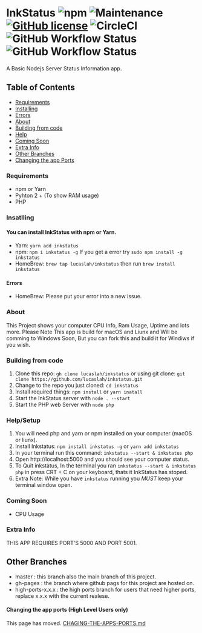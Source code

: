 # InkStatus ![npm](https://img.shields.io/npm/v/inkstatus) ![Maintenance](https://img.shields.io/maintenance/yes/2020) [![GitHub license](https://img.shields.io/github/license/Lucaslah/InkStatus)](https://github.com/Lucaslah/InkStatus/blob/master/LICENSE) ![CircleCI](https://img.shields.io/circleci/build/gh/Lucaslah/InkStatus/master?token=89c94f330b233ec43aa4793bf0d8a63bc2489bb9) ![GitHub Workflow Status](https://img.shields.io/github/workflow/status/lucaslah/inkstatus/Manual%20Test%20macOS?label=macOS%20Build) ![GitHub Workflow Status](https://img.shields.io/github/workflow/status/lucaslah/inkstatus/Manual%20Test%20Ubuntu?label=Ubuntu%20Build)
A Basic Nodejs Server Status Information app.

## Table of Contents
- [Requirements](#requirements)
- [Installing](#Insatlling)
- [Errors](#Errors)
- [About](#about)
- [Building from code](#Building-from-code)
- [Help](#help/setup)
- [Coming Soon](#coming-soon)
- [Extra Info](#extra-info)
- [Other Branches](#other-branches)
- [Changing the app Ports](#changing-the-app-ports-high-level-users-only)

### Requirements
- npm or Yarn
- Pyhton 2 + (To show RAM usage)
- PHP 

### Insatlling
#### You can install InkStatus with npm or Yarn.
- Yarn: `yarn add inkstatus` 
- npm: `npm i inkstatus -g` If you get a error try `sudo npm install -g inkstatus`
- HomeBrew: `brew tap lucaslah/inkstatus` then run `brew install inkstatus`

#### Errors
- HomeBrew: Please put your error into a new issue.
### About
This Project shows your computer CPU Info, Ram Usage, Uptime and lots more.
Please Note This app is build for macOS and Liunx and Will be comming to Windows Soon, But you can fork this and build it for Windiws if you wish.


### Building from code
1. Clone this repo: `gh clone lucaslah/inkstatus` or using git clone: `git clone https://github.com/lucaslah/inkstatus.git`
2. Change to the repo you just cloned: `cd inkstatus`
3. Install required things: `npm install` or `yarn inatall`
4. Start the InkStatus server with `node . --start`
5. Start the PHP web Server with `node php`

### Help/Setup
1. You will need php and yarn or npm installed on your computer (macOS or liunx).
2. Install Inkstatus: `npm install inkstatus -g` or `yarn add inkstatus`
3. In your terminal run this command: `inkstatus --start & inkstatus php` 
4. Open http://localhost:5000 and you should see your computer status.
5. To Quit inkstatus, In the terminal you ran `inkstatus --start & inkstatus php` in press CRT + C on your keyboard, thats it InkStatus has stoped.
6.  Extra Note: While you have `inkstatus` running you *MUST* keep your terminal window open.

### Coming Soon
- CPU Usage

### Extra Info
THIS APP REQUIRES PORT'S 5000 AND PORT 5001.

## Other Branches
- master : this branch also the main branch of this project.
- gh-pages : the branch where github pags for this project are hosted on.
- high-ports-x.x.x : the high ports branch for users that need higher ports, replace x.x.x with the current realese.


#### Changing the app ports (High Level Users only)
This page has moved. [CHAGING-THE-APPS-PORTS.md](.md)
